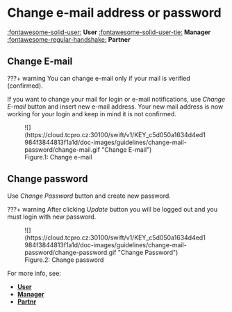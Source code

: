 # **Change e-mail address or password**
[:fontawesome-solid-user:](../../user/login) **User**
[:fontawesome-solid-user-tie:](../../manager/login/) **Manager**
[:fontawesome-regular-handshake:](../../partner/login/) **Partner**

## **Change E-mail**

???+ warning
    You can change e-mail only if your mail is verified (confirmed).

If you want to change your mail for login or e-mail notifications, use *Change E-mail* button and insert new e-mail address. Your new mail address is now working for your login and keep in mind it is not confirmed.

<figure markdown>
  ![](https://cloud.tcpro.cz:30100/swift/v1/KEY_c5d050a1634d4ed1984f3844813f1a1d/doc-images/guidelines/change-mail-password/change-mail.gif "Change E-mail")
  <figcaption>Figure.1: Change e-mail</figcaption>
</figure>

## **Change password**

Use *Change Password* button and create new password.

???+ warning
    After clicking *Update* button you will be logged out and you must login with new password.

<figure markdown>
  ![](https://cloud.tcpro.cz:30100/swift/v1/KEY_c5d050a1634d4ed1984f3844813f1a1d/doc-images/guidelines/change-mail-password/change-password.gif "Change Password")
  <figcaption>Figure.2: Change password</figcaption>
</figure>

For more info, see:

* [**User**](../../user/login/)
* [**Manager**](../../manager/login/)
* [**Partnr**](../../partner/login/)
